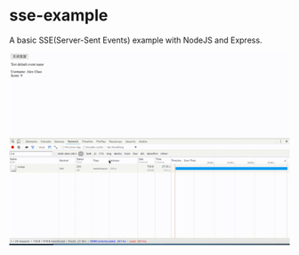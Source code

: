 # sse-example
A basic SSE(Server-Sent Events) example with NodeJS and Express.

![Server-Sent Events Example](./assets/sse-example.gif)
